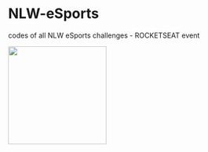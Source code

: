 # NLW-eSports
 codes of all NLW eSports challenges - ROCKETSEAT event
<div align="left">
    <img src="https://user-images.githubusercontent.com/85140749/210388713-44ca3531-3143-49e1-ac1d-eb3d20e40d5b.png"width="200px"/>
</div>
